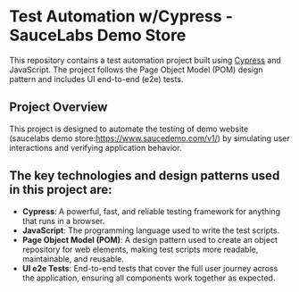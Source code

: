 
# Test Automation w/Cypress - SauceLabs Demo Store


This repository contains a test automation project built using [Cypress](https://www.cypress.io/) and JavaScript. The project follows the Page Object Model (POM) design pattern and includes UI end-to-end (e2e) tests.

## Project Overview

This project is designed to automate the testing of demo website (saucelabs demo store:https://www.saucedemo.com/v1/) by simulating user interactions and verifying application behavior. 

## The key technologies and design patterns used in this project are:

- **Cypress**: A powerful, fast, and reliable testing framework for anything that runs in a browser.
- **JavaScript**: The programming language used to write the test scripts.
- **Page Object Model (POM)**: A design pattern used to create an object repository for web elements, making test scripts more readable, maintainable, and reusable.
- **UI e2e Tests**: End-to-end tests that cover the full user journey across the application, ensuring all components work together as expected.


